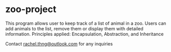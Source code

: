 # zoo-project
This program allows user to keep track of a list of animal in a zoo.
Users can add animals to the list, remove them or display them with detailed information.
Principles applied: Encapsulation, Abstraction, and Inheritance

Contact rachel.thng@outlook.com for any inquiries
